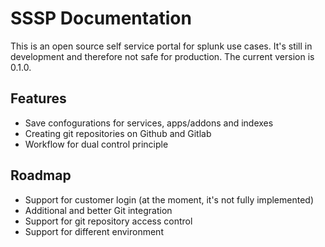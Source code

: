 # SSSP Documentation

This is an open source self service portal for splunk use cases. It's still in development and therefore not safe for production. The current version is 0.1.0.

## Features

- Save confogurations for services, apps/addons and indexes
- Creating git repositories on Github and Gitlab
- Workflow for dual control principle

## Roadmap

- Support for customer login (at the moment, it's not fully implemented)
- Additional and better Git integration
- Support for git repository access control
- Support for different environment
